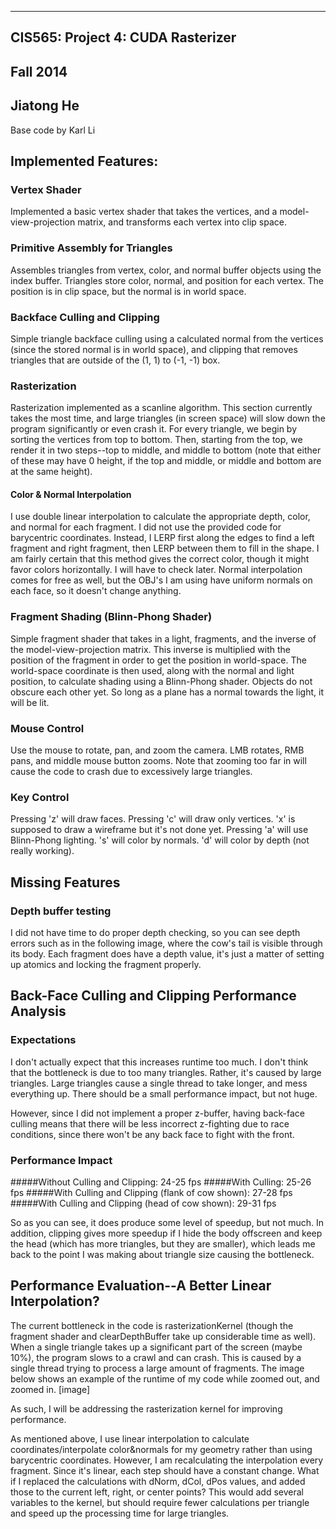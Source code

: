 -------------------------------------------------------------------------------
CIS565: Project 4: CUDA Rasterizer
-------------------------------------------------------------------------------
Fall 2014
-------------------------------------------------------------------------------
Jiatong He
-------------------------------------------------------------------------------
Base code by Karl Li

Implemented Features:
---------------------
### Vertex Shader
Implemented a basic vertex shader that takes the vertices, and a model-view-projection matrix, and transforms each vertex into clip space.

### Primitive Assembly for Triangles
Assembles triangles from vertex, color, and normal buffer objects using the index buffer.  Triangles store color, normal, and position for each vertex.  The position is in clip space, but the normal is in world space.

### Backface Culling and Clipping
Simple triangle backface culling using a calculated normal from the vertices (since the stored normal is in world space), and clipping that removes triangles that are outside of the (1, 1) to (-1, -1) box.

### Rasterization
Rasterization implemented as a scanline algorithm.  This section currently takes the most time, and large triangles (in screen space) will slow down the program significantly or even crash it.  For every triangle, we begin by sorting the vertices from top to bottom.  Then, starting from the top, we render it in two steps--top to middle, and middle to bottom (note that either of these may have 0 height, if the top and middle, or middle and bottom are at the same height).

#### Color & Normal Interpolation
I use double linear interpolation to calculate the appropriate depth, color, and normal for each fragment.  I did not use the provided code for barycentric coordinates.  Instead, I LERP first along the edges to find a left fragment and right fragment, then LERP between them to fill in the shape.  I am fairly certain that this method gives the correct color, though it might favor colors horizontally.  I will have to check later.  Normal interpolation comes for free as well, but the OBJ's I am using have uniform normals on each face, so it doesn't change anything.

### Fragment Shading (Blinn-Phong Shader)
Simple fragment shader that takes in a light, fragments, and the inverse of the model-view-projection matrix.  This inverse is multiplied with the position of the fragment in order to get the position in world-space.  The world-space coordinate is then used, along with the normal and light position, to calculate shading using a Blinn-Phong shader.  Objects do not obscure each other yet.  So long as a plane has a normal towards the light, it will be lit.

### Mouse Control
Use the mouse to rotate, pan, and zoom the camera.  LMB rotates, RMB pans, and middle mouse button zooms.  Note that zooming too far in will cause the code to crash due to excessively large triangles.

### Key Control
Pressing 'z' will draw faces.  Pressing 'c' will draw only vertices.  'x' is supposed to draw a wireframe but it's not done yet.
Pressing 'a' will use Blinn-Phong lighting.  's' will color by normals.  'd' will color by depth (not really working).

Missing Features
----------------
### Depth buffer testing
I did not have time to do proper depth checking, so you can see depth errors such as in the following image, where the cow's tail is visible through its body.  Each fragment does have a depth value, it's just a matter of setting up atomics and locking the fragment properly.

Back-Face Culling and Clipping Performance Analysis
--------------------------------------
### Expectations
I don't actually expect that this increases runtime too much.  I don't think that the bottleneck is due to too many triangles. Rather, it's caused by large triangles.  Large triangles cause a single thread to take longer, and mess everything up.  There should be a small performance impact, but not huge.

However, since I did not implement a proper z-buffer, having back-face culling means that there will be less incorrect z-fighting due to race conditions, since there won't be any back face to fight with the front.

### Performance Impact
#####Without Culling and Clipping: 24-25 fps
#####With Culling: 25-26 fps
#####With Culling and Clipping (flank of cow shown): 27-28 fps
#####With Culling and Clipping (head of cow shown): 29-31 fps

So as you can see, it does produce some level of speedup, but not much.  In addition, clipping gives more speedup if I hide the body offscreen and keep the head (which has more triangles, but they are smaller), which leads me back to the point I was making about triangle size causing the bottleneck.

Performance Evaluation--A Better Linear Interpolation?
------------------------------------------------------
The current bottleneck in the code is rasterizationKernel (though the fragment shader and clearDepthBuffer take up considerable time as well).  When a single triangle takes up a significant part of the screen (maybe 10%), the program slows to a crawl and can crash.  This is caused by a single thread trying to process a large amount of fragments.  The image below shows an example of the runtime of my code while zoomed out, and zoomed in.
[image]

As such, I will be addressing the rasterization kernel for improving performance.

As mentioned above, I use linear interpolation to calculate coordinates/interpolate color&normals for my geometry rather than using barycentric coordinates.  However, I am recalculating the interpolation every fragment.  Since it's linear, each step should have a constant change.  What if I replaced the calculations with dNorm, dCol, dPos values, and added those to the current left, right, or center points?  This would add several variables to the kernel, but should require fewer calculations per triangle and speed up the processing time for large triangles.


